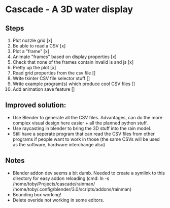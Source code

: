 # Cascade - A 3D water display

## Steps
1. Plot nozzle grid [x]
2. Be able to read a CSV [x]
3. Plot a "frame" [x]
4. Animate "frames" based on display properties [x]
5. Check that none of the frames contain invalid is and js [x]
6. Pretty up the plot [x]
7. Read grid properties from the csv file []
8. Write tkinter CSV file selector stuff []
9. Write example program(s) which produce cool CSV files []
10. Add animation save feature []

## Improved solution:
* Use Blender to generate all the CSV files. Advantages, can do the more complex visual design here easier + all the planned python stuff.
* Use raycasting in blender to bring the 3D stuff into the rain model.
* Still have a seperate program that can read the CSV files from other programs if people want to work in those (the same CSVs will be used as the software, hardware interchange also)

## Notes
* Blender addon dev seems a bit dumb. Needed to create a symlink to this directory for easy addon reloading (cmd: ln -s /home/toby/Projects/cascade/rainman/ /home/toby/.config/blender/3.0/scripts/addons/rainman)
* Bounding box working!
* Delete overide not working in some editors.